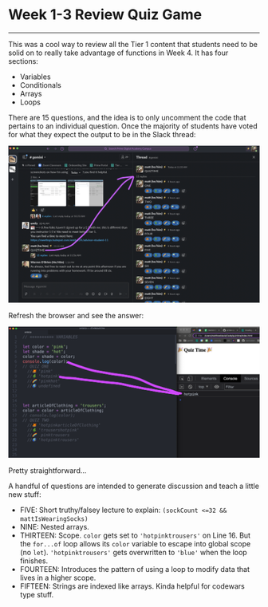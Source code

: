 # Week 1-3 Review Quiz Game
---

This was a cool way to review all the Tier 1 content that students need to be solid on to really take advantage of functions in Week 4. It has four sections:
* Variables
* Conditionals
* Arrays
* Loops

There are 15 questions, and the idea is to only uncomment the code that pertains to an individual question. Once the majority of students have voted for what they expect the output to be in the Slack thread:

![SlackThread](slack-thread.png)

Refresh the browser and see the answer:

![Usage](usage.png)

Pretty straightforward...

A handful of questions are intended to generate discussion and teach a little new stuff:
* FIVE: Short truthy/falsey lecture to explain: `(sockCount <=32 && mattIsWearingSocks)` 
* NINE: Nested arrays.
* THIRTEEN: Scope. `color` gets set to `'hotpinktrousers'` on Line 16. But the `for...of` loop allows its `color` variable to escape into global scope (no `let`). `'hotpinktrousers'` gets overwritten to `'blue'` when the loop finishes.
* FOURTEEN: Introduces the pattern of using a loop to modify data that lives in a higher scope.
* FIFTEEN: Strings are indexed like arrays. Kinda helpful for codewars type stuff.
